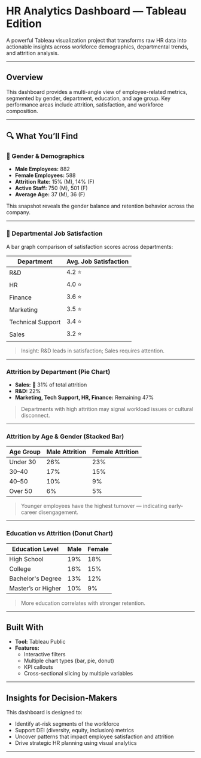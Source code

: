 #  HR Analytics Dashboard — Tableau Edition

A powerful Tableau visualization project that transforms raw HR data into actionable insights across workforce demographics, departmental trends, and attrition analysis.


---

##  Overview

This dashboard provides a multi-angle view of employee-related metrics, segmented by gender, department, education, and age group. Key performance areas include attrition, satisfaction, and workforce composition.

---

## 🔍 What You’ll Find

### 👥 Gender & Demographics
- **Male Employees:** 882  
- **Female Employees:** 588  
- **Attrition Rate:** 15% (M), 14% (F)  
- **Active Staff:** 750 (M), 501 (F)  
- **Average Age:** 37 (M), 36 (F)

This snapshot reveals the gender balance and retention behavior across the company.

---

### 💼 Departmental Job Satisfaction
A bar graph comparison of satisfaction scores across departments:

| Department          | Avg. Job Satisfaction |
|---------------------|------------------------|
| R&D                 | 4.2 ⭐                |
| HR                  | 4.0 ⭐                |
| Finance             | 3.6 ⭐                |
| Marketing           | 3.5 ⭐                |
| Technical Support   | 3.4 ⭐                |
| Sales               | 3.2 ⭐                |

> Insight: R&D leads in satisfaction; Sales requires attention.

---

###  Attrition by Department (Pie Chart)
- **Sales:** 🚨 31% of total attrition  
- **R&D:** 22%  
- **Marketing, Tech Support, HR, Finance:** Remaining 47%

> Departments with high attrition may signal workload issues or cultural disconnect.

---

###  Attrition by Age & Gender (Stacked Bar)
| Age Group | Male Attrition | Female Attrition |
|-----------|----------------|------------------|
| Under 30  | 26%            | 23%              |
| 30–40     | 17%            | 15%              |
| 40–50     | 10%            | 9%               |
| Over 50   | 6%             | 5%               |

> Younger employees have the highest turnover — indicating early-career disengagement.

---

###  Education vs Attrition (Donut Chart)
| Education Level        | Male | Female |
|------------------------|------|--------|
| High School            | 19%  | 18%    |
| College                | 16%  | 15%    |
| Bachelor's Degree      | 13%  | 12%    |
| Master’s or Higher     | 10%  | 9%     |

> More education correlates with stronger retention.

---

##  Built With

- **Tool:** Tableau Public
- **Features:**  
  - Interactive filters  
  - Multiple chart types (bar, pie, donut)  
  - KPI callouts  
  - Cross-sectional slicing by multiple variables

---

##  Insights for Decision-Makers

This dashboard is designed to:
- Identify at-risk segments of the workforce  
- Support DEI (diversity, equity, inclusion) metrics  
- Uncover patterns that impact employee satisfaction and attrition  
- Drive strategic HR planning using visual analytics


---

